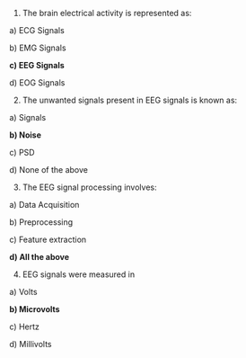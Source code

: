 1.	The brain electrical activity is represented as:

a)	ECG Signals

b)	EMG Signals

**c)	EEG Signals**

d)	EOG Signals

2.	The unwanted signals present in EEG signals is known as:

a)	Signals

**b)	Noise**

c)	PSD

d)	None of the above

3.	The EEG signal processing involves:

a)	Data Acquisition

b)	Preprocessing

c)	Feature extraction 

**d)	All the above**

4.	EEG signals were measured in

a)	Volts

**b)	Microvolts**

c)	Hertz

d)	Millivolts